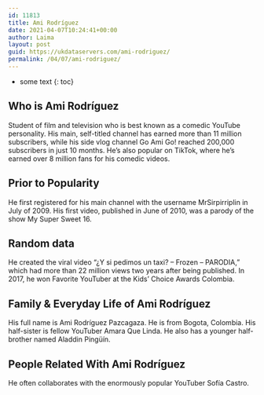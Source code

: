```yaml
---
id: 11813
title: Ami Rodríguez
date: 2021-04-07T10:24:41+00:00
author: Laima
layout: post
guid: https://ukdataservers.com/ami-rodriguez/
permalink: /04/07/ami-rodriguez/
---
```


* some text
{: toc}


## Who is Ami Rodríguez
                  
                  
                  
Student of film and television who is best known as a comedic YouTube personality. His main, self-titled channel has earned more than 11 million subscribers, while his side vlog channel Go Ami Go! reached 200,000 subscribers in just 10 months. He&#8217;s also popular on TikTok, where he&#8217;s earned over 8 million fans for his comedic videos. 
                  
              
            
              
            
                
                
                
## Prior to Popularity
                  
                  
                  
He first registered for his main channel with the username MrSirpirriplin in July of 2009. His first video, published in June of 2010, was a parody of the show My Super Sweet 16.
                  
              
            
              
            
                
                
                
## Random data
                  
                  
                  
He created the viral video &#8220;¿Y si pedimos un taxi? &#8211; Frozen &#8211; PARODIA,&#8221; which had more than 22 million views two years after being published. In 2017, he won Favorite YouTuber at the Kids&#8217; Choice Awards Colombia. 
                  
              
            
              
            
                
                
                
## Family & Everyday Life of Ami Rodríguez
                  
                  
                  
His full name is Ami Rodríguez Pazcagaza. He is from Bogota, Colombia. His half-sister is fellow YouTuber Amara Que Linda. He also has a younger half-brother named Aladdin Pingüín.
                  
              
            
              
            
                
                
                
## People Related With Ami Rodríguez
                  
                  
                  
He often collaborates with the enormously popular YouTuber Sofía Castro. 
                  
              
            
              
            
                
              
            
              
              
            
            
              
            
          
          
          